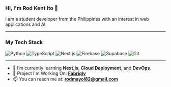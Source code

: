 ### Hi, I'm Rod Kent Ito 👋

I am a student developer from the Philippines with an interest in web applications and AI.

---

### My Tech Stack
<p align="left">
  <img src="https://img.shields.io/badge/Python-3776AB?style=for-the-badge&logo=python&logoColor=white" alt="Python"/>
  <img src="https://img.shields.io/badge/TypeScript-3178C6?style=for-the-badge&logo=typescript&logoColor=white" alt="TypeScript"/>
  <img src="https://img.shields.io/badge/Next.js-000000?style=for-the-badge&logo=nextdotjs&logoColor=white" alt="Next.js"/>
  <img src="https://img.shields.io/badge/Firebase-FFCA28?style=for-the-badge&logo=firebase&logoColor=black" alt="Firebase"/>
  <img src="https://img.shields.io/badge/Supabase-3ECF8E?style=for-the-badge&logo=supabase&logoColor=white" alt="Supabase"/>
  <img src="https://img.shields.io/badge/Git-F05032?style=for-the-badge&logo=git&logoColor=white" alt="Git"/>
</p>

---

- 🌱 I’m currently learning **Next.js**, **Cloud Deployment**, and **DevOps**.
- 🚀 Project I'm Working On: **[Fabriqly](https://github.com/Fabriqly/Fabriqly)**
- 📫 You can reach me at: **[rodmayol82@gmail.com](mailto:rodmayol82@gmail.com)**
